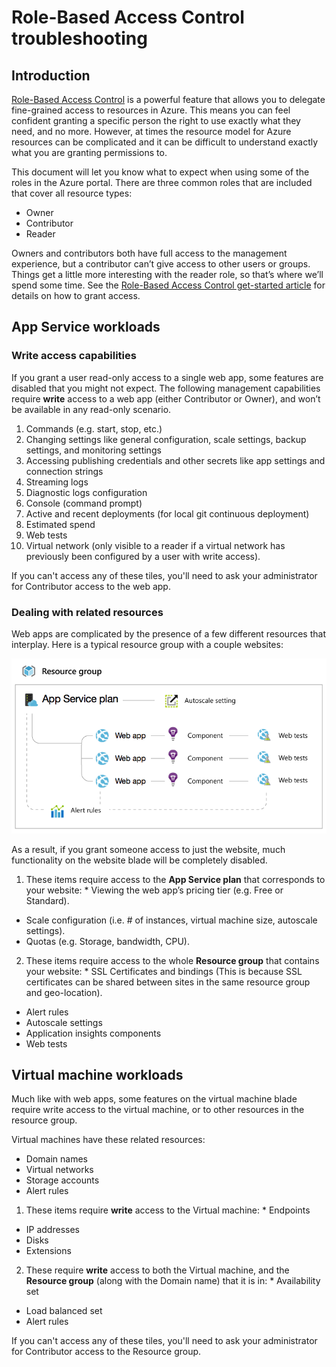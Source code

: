 <properties
    pageTitle="Role based access control troubleshooting"
    description="Working with different resource types for role based access control."
    services="azure-portal"
    documentationCenter="na"
    authors="kgremban"
    manager="stevenpo"
    editor=""/>

<tags
    ms.service="active-directory"
    ms.workload="identity"
    ms.tgt_pltfrm="na"
    ms.devlang="na"
    ms.topic="article"
    ms.date="01/25/2016"
    ms.author="kgremban"/>

# Role-Based Access Control troubleshooting
## Introduction
[Role-Based Access Control](../role-based-access-control-configure.md) is a powerful feature that allows you to delegate fine-grained access to resources in Azure. This means you can feel confident granting a specific person the right to use exactly what they need, and no more. However, at times the resource model for Azure resources can be complicated and it can be difficult to understand exactly what you are granting permissions to.

This document will let you know what to expect when using some of the roles in the Azure portal. There are three common roles that are included that cover all resource types:

* Owner  
* Contributor  
* Reader  

Owners and contributors both have full access to the management experience, but a contributor can’t give access to other users or groups. Things get a little more interesting with the reader role, so that’s where we’ll spend some time. See the [Role-Based Access Control get-started article](../role-based-access-control-configure.md) for details on how to grant access.

## App Service workloads
### Write access capabilities
If you grant a user read-only access to a single web app, some features are disabled that you might not expect. The following management capabilities require **write** access to a web app (either Contributor or Owner), and won’t be available in any read-only scenario.

1. Commands (e.g. start, stop, etc.)
2. Changing settings like general configuration, scale settings, backup settings, and monitoring settings
3. Accessing publishing credentials and other secrets like app settings and connection strings
4. Streaming logs
5. Diagnostic logs configuration
6. Console (command prompt)
7. Active and recent deployments (for local git continuous deployment)
8. Estimated spend
9. Web tests
10. Virtual network (only visible to a reader if a virtual network has previously been configured by a user with write access).

If you can't access any of these tiles, you'll need to ask your administrator for Contributor access to the web app.

### Dealing with related resources
Web apps are complicated by the presence of a few different resources that interplay. Here is a typical resource group with a couple websites:

![Web app resource group](./media/role-based-access-control-troubleshooting/website-resource-model.png)

As a result, if you grant someone access to just the website, much functionality on the website blade will be completely disabled.

1. These items require access to the **App Service plan** that corresponds to your website:     * Viewing the web app’s pricing tier (e.g. Free or Standard).
* Scale configuration (i.e. # of instances, virtual machine size, autoscale settings).
* Quotas (e.g. Storage, bandwidth, CPU).


2. These items require access to the whole **Resource group** that contains your website:     * SSL Certificates and bindings (This is because SSL certificates can be shared between sites in the same resource group and geo-location).
* Alert rules
* Autoscale settings
* Application insights components
* Web tests



## Virtual machine workloads
Much like with web apps, some features on the virtual machine blade require write access to the virtual machine, or to other resources in the resource group.

Virtual machines have these related resources:

* Domain names
* Virtual networks
* Storage accounts
* Alert rules

1. These items require **write** access to the Virtual machine:     * Endpoints
* IP addresses
* Disks
* Extensions


2. These require **write** access to both the Virtual machine, and the **Resource group** (along with the Domain name) that it is in:     * Availability set
* Load balanced set
* Alert rules



If you can't access any of these tiles, you'll need to ask your administrator for Contributor access to the Resource group.

